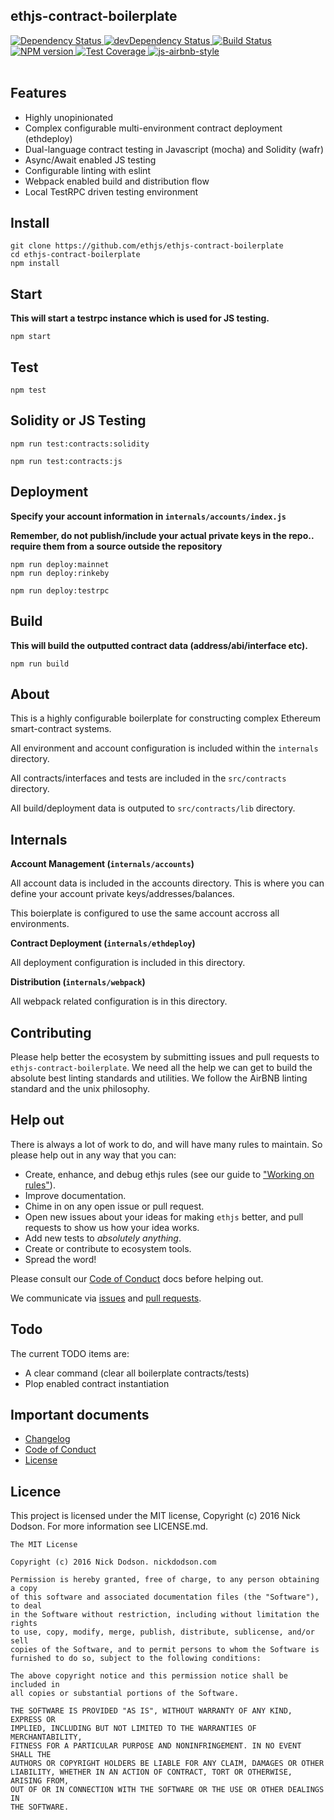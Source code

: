 ## ethjs-contract-boilerplate

<div>
  <!-- Dependency Status -->
  <a href="https://david-dm.org/ethjs/ethjs-contract-boilerplate">
    <img src="https://david-dm.org/ethjs/ethjs-contract-boilerplate.svg"
    alt="Dependency Status" />
  </a>

  <!-- devDependency Status -->
  <a href="https://david-dm.org/ethjs/ethjs-contract-boilerplate#info=devDependencies">
    <img src="https://david-dm.org/ethjs/ethjs-contract-boilerplate/dev-status.svg" alt="devDependency Status" />
  </a>

  <!-- Build Status -->
  <a href="https://travis-ci.org/ethjs/ethjs-contract-boilerplate">
    <img src="https://travis-ci.org/ethjs/ethjs-contract-boilerplate.svg"
    alt="Build Status" />
  </a>

  <!-- NPM Version -->
  <a href="https://www.npmjs.org/package/ethjs-contract-boilerplate">
    <img src="http://img.shields.io/npm/v/ethjs-contract-boilerplate.svg"
    alt="NPM version" />
  </a>

  <!-- Test Coverage -->
  <a href="https://coveralls.io/r/ethjs/ethjs-contract-boilerplate">
    <img src="https://coveralls.io/repos/github/ethjs/ethjs-contract-boilerplate/badge.svg" alt="Test Coverage" />
  </a>

  <!-- Javascript Style -->
  <a href="http://airbnb.io/javascript/">
    <img src="https://img.shields.io/badge/code%20style-airbnb-brightgreen.svg" alt="js-airbnb-style" />
  </a>
</div>

<br />

## Features
  - Highly unopinionated
  - Complex configurable multi-environment contract deployment (ethdeploy)
  - Dual-language contract testing in Javascript (mocha) and Solidity (wafr)
  - Async/Await enabled JS testing
  - Configurable linting with eslint
  - Webpack enabled build and distribution flow
  - Local TestRPC driven testing environment

## Install

```
git clone https://github.com/ethjs/ethjs-contract-boilerplate
cd ethjs-contract-boilerplate
npm install
```

## Start

**This will start a testrpc instance which is used for JS testing.**

```
npm start
```

## Test

```
npm test
```

## Solidity or JS Testing

```
npm run test:contracts:solidity

npm run test:contracts:js
```

## Deployment

**Specify your account information in `internals/accounts/index.js`**

**Remember, do not publish/include your actual private keys in the repo.. require them from a source outside the repository**

```
npm run deploy:mainnet
npm run deploy:rinkeby

npm run deploy:testrpc
```

## Build

**This will build the outputted contract data (address/abi/interface etc).**

```
npm run build
```

## About

This is a highly configurable boilerplate for constructing complex Ethereum smart-contract systems.

All environment and account configuration is included within the `internals` directory.

All contracts/interfaces and tests are included in the `src/contracts` directory.

All build/deployment data is outputed to `src/contracts/lib` directory.

## Internals

**Account Management (`internals/accounts`)**

All account data is included in the accounts directory. This is where you can define your account private keys/addresses/balances.

This boierplate is configured to use the same account accross all environments.

**Contract Deployment (`internals/ethdeploy`)**

All deployment configuration is included in this directory.

**Distribution (`internals/webpack`)**

All webpack related configuration is in this directory.

## Contributing

Please help better the ecosystem by submitting issues and pull requests to `ethjs-contract-boilerplate`. We need all the help we can get to build the absolute best linting standards and utilities. We follow the AirBNB linting standard and the unix philosophy.

## Help out

There is always a lot of work to do, and will have many rules to maintain. So please help out in any way that you can:

- Create, enhance, and debug ethjs rules (see our guide to ["Working on rules"](./.github/CONTRIBUTING.md)).
- Improve documentation.
- Chime in on any open issue or pull request.
- Open new issues about your ideas for making `ethjs` better, and pull requests to show us how your idea works.
- Add new tests to *absolutely anything*.
- Create or contribute to ecosystem tools.
- Spread the word!

Please consult our [Code of Conduct](CODE_OF_CONDUCT.md) docs before helping out.

We communicate via [issues](https://github.com/ethjs/ethjs-contract-boilerplate/issues) and [pull requests](https://github.com/ethjs/ethjs-contract-boilerplate/pulls).

## Todo

The current TODO items are:

 - A clear command (clear all boilerplate contracts/tests)
 - Plop enabled contract instantiation

## Important documents

- [Changelog](CHANGELOG.md)
- [Code of Conduct](CODE_OF_CONDUCT.md)
- [License](https://raw.githubusercontent.com/ethjs/ethjs-contract-boilerplate/master/LICENSE)

## Licence

This project is licensed under the MIT license, Copyright (c) 2016 Nick Dodson. For more information see LICENSE.md.

```
The MIT License

Copyright (c) 2016 Nick Dodson. nickdodson.com

Permission is hereby granted, free of charge, to any person obtaining a copy
of this software and associated documentation files (the "Software"), to deal
in the Software without restriction, including without limitation the rights
to use, copy, modify, merge, publish, distribute, sublicense, and/or sell
copies of the Software, and to permit persons to whom the Software is
furnished to do so, subject to the following conditions:

The above copyright notice and this permission notice shall be included in
all copies or substantial portions of the Software.

THE SOFTWARE IS PROVIDED "AS IS", WITHOUT WARRANTY OF ANY KIND, EXPRESS OR
IMPLIED, INCLUDING BUT NOT LIMITED TO THE WARRANTIES OF MERCHANTABILITY,
FITNESS FOR A PARTICULAR PURPOSE AND NONINFRINGEMENT. IN NO EVENT SHALL THE
AUTHORS OR COPYRIGHT HOLDERS BE LIABLE FOR ANY CLAIM, DAMAGES OR OTHER
LIABILITY, WHETHER IN AN ACTION OF CONTRACT, TORT OR OTHERWISE, ARISING FROM,
OUT OF OR IN CONNECTION WITH THE SOFTWARE OR THE USE OR OTHER DEALINGS IN
THE SOFTWARE.
```
